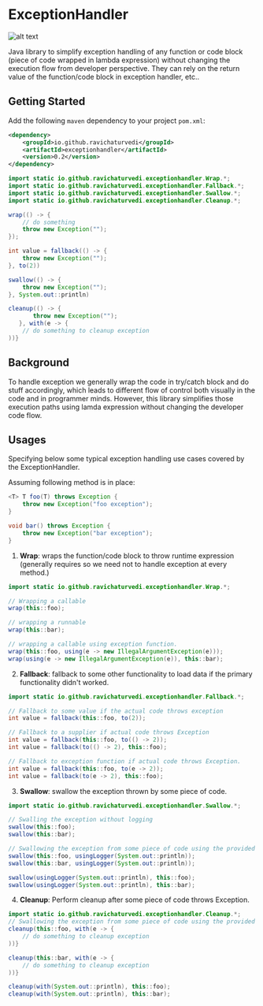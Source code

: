 # ExceptionHandler

![alt text](https://travis-ci.org/ravichaturvedi/exceptionhandler.svg?branch=master "Build Status")

Java library to simplify exception handling of any function or code block (piece of code wrapped in lambda expression) without 
changing the execution flow from developer perspective. They can rely on the return value of the function/code block in exception handler, etc..

## Getting Started

Add the following `maven` dependency to your project `pom.xml`:

```xml
<dependency>
    <groupId>io.github.ravichaturvedi</groupId>
    <artifactId>exceptionhandler</artifactId>
    <version>0.2</version>
</dependency>
```

```java
import static io.github.ravichaturvedi.exceptionhandler.Wrap.*;
import static io.github.ravichaturvedi.exceptionhandler.Fallback.*;
import static io.github.ravichaturvedi.exceptionhandler.Swallow.*;
import static io.github.ravichaturvedi.exceptionhandler.Cleanup.*;

wrap(() -> {
    // do something
    throw new Exception("");
});

int value = fallback(() -> {
    throw new Exception("");
}, to(2))

swallow(() -> {
    throw new Exception("");
}, System.out::println)

cleanup(() -> {
       throw new Exception("");
   }, with(e -> {
    // do something to cleanup exception
))}

```

## Background
To handle exception we generally wrap the code in try/catch block and do stuff accordingly, which leads to different flow of control both visually in the code and in programmer minds.
However, this library simplifies those execution paths using lamda expression without changing the developer code flow.


## Usages
Specifying below some typical exception handling use cases covered by the ExceptionHandler.

Assuming following method is in place:

```java
<T> T foo(T) throws Exception {
    throw new Exception("foo exception");
}

void bar() throws Exception {
    throw new Exception("bar exception");
}
```

1. **Wrap**: 
wraps the function/code block to throw runtime expression (generally requires so we need not to handle exception at every method.)

```java
import static io.github.ravichaturvedi.exceptionhandler.Wrap.*;

// Wrapping a callable
wrap(this::foo);

// wrapping a runnable
wrap(this::bar);

// wrapping a callable using exception function.
wrap(this::foo, using(e -> new IllegalArgumentException(e)));
wrap(using(e -> new IllegalArgumentException(e)), this::bar);
```

2. **Fallback**:
fallback to some other functionality to load data if the primary functionality didn't worked.

```java
import static io.github.ravichaturvedi.exceptionhandler.Fallback.*;

// Fallback to some value if the actual code throws exception
int value = fallback(this::foo, to(2));

// Fallback to a supplier if actual code throws Exception
int value = fallback(this::foo, to(() -> 2));
int value = fallback(to(() -> 2), this::foo);

// Fallback to exception function if actual code throws Exception.
int value = fallback(this::foo, to(e -> 2));
int value = fallback(to(e -> 2), this::foo);
```

3. **Swallow**:
swallow the exception thrown by some piece of code.

```java
import static io.github.ravichaturvedi.exceptionhandler.Swallow.*;

// Swalling the exception without logging
swallow(this::foo);
swallow(this::bar);

// Swallowing the exception from some piece of code using the provided exception logger.
swallow(this::foo, usingLogger(System.out::println));
swallow(this::bar, usingLogger(System.out::println));

swallow(usingLogger(System.out::println), this::foo);
swallow(usingLogger(System.out::println), this::bar);

```

4. **Cleanup**:
Perform cleanup after some piece of code throws Exception.

```java
import static io.github.ravichaturvedi.exceptionhandler.Cleanup.*;
// Swallowing the exception from some piece of code using the provided exception logger.
cleanup(this::foo, with(e -> {
    // do something to cleanup exception
))}

cleanup(this::bar, with(e -> {
    // do something to cleanup exception
))}

cleanup(with(System.out::println), this::foo);
cleanup(with(System.out::println), this::bar);

```